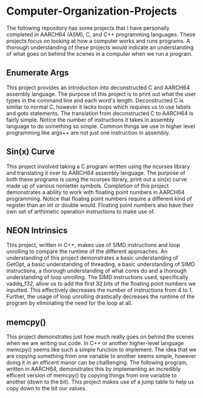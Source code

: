 # Computer-Organization-Projects
The following repository has some projects that I have personally completed in AARCH64 (ASM), C, and C++ programming languages. These projects focus on looking at how a computer works and runs programs. A thorough understanding of these projects would indicate an understanding of what goes on behind the scenes in a computer when we run a program.


## Enumerate Args
This project provides an introduction into deconstructed C and AARCH64 assembly language. The purpose of this project is to print out what the user types in the command line and each word's length. Deconstructed C is similar to normal C, however it lacks loops which requires us to use labels and goto statements. The translation from deconstructed C to AARCH64 is fairly simple. Notice the number of instructions it takes in assembly language to do something so simple. Common things we use in higher level programming like args++ are not just one instruction in assembly.  

## Sin(x) Curve
This project involved taking a C program written using the ncurses library and translating it over to AARCH64 assembly language. The purpose of both these programs is using the ncurses library, print out a sin(x) curve made up of various nonletter symbols. Completion of this project demonstrates a ability to work with floating point numbers in AARCH64 programming. Notice that floatng point numbers require a different kind of register than an int or double would. Floating point numbers also have their own set of arthimetic operation instructions to make use of.

## NEON Intrinsics
This project, written in C++, makes use of SIMD instructions and loop unrolling to compare the runtime of the different approaches. An understanding of this project demonstrates a basic understanding of GetOpt, a basic understanding of threading, a basic understanding of SIMD instructions, a thorough understanding of what cores do and a thorough understanding of loop unrolling. The SIMD instructions used, specifically vaddq_f32, allow us to add the first 32 bits of the floating point numbers we inputted. This effectively decreases the number of instructions from 4 to 1. Further, the usage of loop unrolling drastically decreases the runtime of the program by eliminating the need for the loop at all.

## memcpy()
This project demonstrates just how much really goes on behind the scenes when we are writing our code. In C++ or another higher-level language memcpy() seems like such a simple function to implement. The idea that we are copying something from one variable to another seems simple, however doing it in an efficent manor can be challlenging. The following program, written in AARCH64, demonstrates this by implementing an incredibly efficent version of memcpy() by copying things from one variable to another (down to the bit). This project makes use of a jump table to help us copy down to the bit our values.
